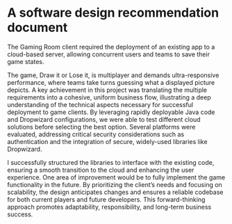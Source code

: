 # A software design recommendation document  

The Gaming Room client required the deployment of an existing app to a cloud-based server, allowing concurrent users and teams to save their game states. 

The game, Draw it or Lose it, is multiplayer and demands ultra-responsive performance, where teams take turns guessing what a displayed picture depicts. A key achievement in this project was translating the multiple requirements into a cohesive, uniform business flow, illustrating a deep understanding of the technical aspects necessary for successful deployment to game clients. By leveraging rapidly deployable Java code and Dropwizard configurations, we were able to test different cloud solutions before selecting the best option. Several platforms were evaluated, addressing critical security considerations such as authentication and the integration of secure, widely-used libraries like Dropwizard.

I successfully structured the libraries to interface with the existing code, ensuring a smooth transition to the cloud and enhancing the user experience. One area of improvement would be to fully implement the game functionality in the future. By prioritizing the client’s needs and focusing on scalability, the design anticipates changes and ensures a reliable codebase for both current players and future developers. This forward-thinking approach promotes adaptability, responsibility, and long-term business success.
